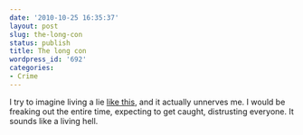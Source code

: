```yaml
---
date: '2010-10-25 16:35:37'
layout: post
slug: the-long-con
status: publish
title: The long con
wordpress_id: '692'
categories:
- Crime
---
```


I try to imagine living a lie [like this](http://www.vanityfair.com/magazine/2009/01/fake_rockefeller200901?printable=true), and it actually unnerves me.  I would be freaking out the entire time, expecting to get caught, distrusting everyone.  It sounds like a living hell.
